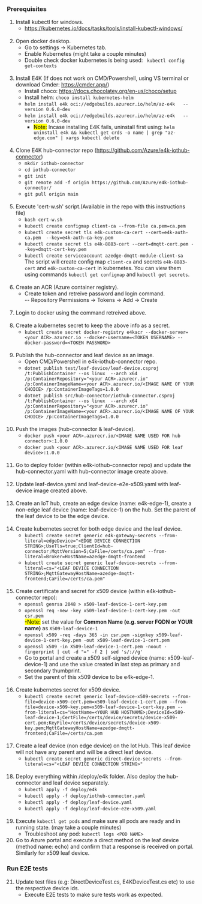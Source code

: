 ### Prerequisites

1. Install kubectl for windows.
    - https://kubernetes.io/docs/tasks/tools/install-kubectl-windows/
<br/><br>
2. Open docker desktop.
    - Go to settings -> Kubernetes tab.
    - Enable Kubernetes (might take a couple minutes)
    - Double check docker kubernetes is being used: ` kubectl config get-contexts`
<br/><br>    
3. Install E4K (If does not work on CMD/Powershell, using VS terminal or download Cmder: https://cmder.app/)
    - Install choco: https://docs.chocolatey.org/en-us/choco/setup
    - Install helm: `choco install kubernetes-helm`
    - `helm install e4k oci://edgebuilds.azurecr.io/helm/az-e4k   --version 0.6.0-dev`
    - `helm install e4k oci://edgebuilds.azurecr.io/helm/az-e4k   --version 0.6.0-dev`
        - <mark>Note:</mark> Incase installing E4K fails, uninstall first using: `helm uninstall e4k && kubectl get crds -o name | grep "az-edge.com" | xargs kubectl delete`
<br/><br>
4. Clone E4K hub-connector repo (https://github.com/Azure/e4k-iothub-connector)
    - `mkdir iothub-connector`
    - `cd iothub-connector`
    - `git init`
    - `git remote add -f origin https://github.com/Azure/e4k-iothub-connector/`
    - `git pull origin main`
<br/><br>
5. Execute 'cert-w.sh' script.(Available in the repo with this instructions file) 
    - `bash cert-w.sh`
    - `kubectl create configmap client-ca --from-file ca.pem=ca.pem`
    - `kubectl create secret tls e4k-custom-ca-cert --cert=e4k-auth-ca.pem  --key=e4k-auth-ca-key.pem`
    - `kubectl create secret tls e4k-8883-cert --cert=dmqtt-cert.pem --key=dmqtt-cert-key.pem`
    - `kubectl create serviceaccount azedge-dmqtt-module-client-sa`\
    The script will create config map `client-ca` and secrets `e4k-8883-cert` and `e4k-custom-ca-cert` in kubernetes. You can view them using commands `kubectl get configmap` and `kubectl get secrets`.
<br/><br>
6. Create an ACR (Azure container registry). 
    - Create token and retreive password and login command.\
    --  Repository Permissions -> Tokens -> Add -> Create
<br/><br>
7. Login to docker using the command retreived above.
<br/><br>
8. Create a kubernetes secret to keep the above info as a secret.
    - `kubectl create secret docker-registry e4kacr --docker-server=<your ACR>.azurecr.io --docker-username=<TOKEN USERNAME> --docker-password=<TOKEN PASSWORD>`
<br/><br>
9. Publish the hub-connector and leaf device as an image.
    - Open CMD/Powershell in e4k-iothub-connector repo.
    - `dotnet publish test/leaf-device/leaf-device.csproj /t:PublishContainer --os linux  --arch x64 /p:ContainerRepository="<your ACR>.azurecr.io" /p:ContainerImageName=<your ACR>.azurecr.io/<IMAGE NAME OF YOUR CHOICE> /p:ContainerImageTags=1.0.0`
    - `dotnet publish src/hub-connector/iothub-connector.csproj /t:PublishContainer --os linux  --arch x64 /p:ContainerRepository="<your ACR>.azurecr.io" /p:ContainerImageName=<your ACR>.azurecr.io/<IMAGE NAME OF YOUR CHOICE> /p:ContainerImageTags=1.0.0`
<br/><br>
10. Push the images (hub-connector & leaf-device).
    - `docker push <your ACR>.azurecr.io/<IMAGE NAME USED FOR hub connector>:1.0.0`
    - `docker push <your ACR>.azurecr.io/<IMAGE NAME USED FOR leaf device>:1.0.0`
<br/><br>
11. Go to deploy folder (within e4k-iothub-connector repo) and update the hub-connector.yaml with hub-connector image create above.
<br/><br>
12. Update leaf-device.yaml and leaf-device-e2e-x509.yaml with leaf-device image created above.
<br/><br>
13. Create an IoT hub, create an edge device (name: e4k-edge-1), create a non-edge leaf device (name: leaf-device-1) on the hub. Set the parent of the leaf device to be the edge device.
<br/><br>
14. Create kubernetes secret for both edge device and the leaf device.
    - `kubectl create secret generic e4k-gateway-secrets --from-literal=edgeDevice="<EDGE DEVICE CONNECTION STRING>;UseTls=true;ClientId=hub-connector;MqttVersion=5;CaFile=/certs/ca.pem" --from-literal=Broker=HostName=azedge-dmqtt-frontend`
    - `kubectl create secret generic leaf-device-secrets --from-literal=cs="<LEAF DEVICE CONNECTION STRING>;MqttGatewayHostName=azedge-dmqtt-frontend;CaFile=/certs/ca.pem"`
<br/><br>
15. Create certificate and secret for x509 device (within e4k-iothub-connector repo):
    - `openssl genrsa 2048 > x509-leaf-device-1-cert-key.pem`
    - `openssl req -new -key x509-leaf-device-1-cert-key.pem -out csr.pem`  
        <mark>-Note:</mark> set the value for __Common Name (e.g. server FQDN or YOUR name)__ as `X509-leaf-device-1`
    - `openssl x509 -req -days 365 -in csr.pem -signkey x509-leaf-device-1-cert-key.pem -out x509-leaf-device-1-cert.pem`
    - `openssl x509 -in X509-leaf-device-1-cert.pem -noout -fingerprint | cut -d "=" -f 2 | sed 's/://g'`
    - Go to portal and create a x509 self-signed device (name: x509-leaf-device-1) and use the value created in last step as primary and secondary thumbprint.
    - Set the parent of this x509 device to be e4k-edge-1.
<br/><br>
16. Create kubernetes secret for x509 device.
    - `kubectl create secret generic leaf-device-x509-secrets --from-file=device-x509-cert.pem=x509-leaf-device-1-cert.pem --from-file=device-x509-key.pem=x509-leaf-device-1-cert-key.pem --from-literal=cs="HostName=<YOUR HUB HOSTNAME>;DeviceId=x509-leaf-device-1;CertFile=/certs/device/secrets/device-x509-cert.pem;KeyFile=/certs/device/secrets/device-x509-key.pem;MqttGatewayHostName=azedge-dmqtt-frontend;CaFile=/certs/ca.pem`
<br/><br>
17. Create a leaf device (non edge device) on the Iot Hub. This leaf device will not have any parent and will be a direct leaf device.
    - `kubectl create secret generic direct-device-secrets --from-literal=cs="<LEAF DEVICE CONNECTION STRING>"`
<br/><br>
18. Deploy everything within /deploy/e4k folder. Also deploy the hub-connector and leaf device separately.
    - `kubectl apply -f deploy/e4k`
    - `kubectl apply -f deploy/iothub-connector.yaml`
    - `kubectl apply -f deploy/leaf-device.yaml`
    - `kubectl apply -f deploy/leaf-device-e2e-x509.yaml`
<br/><br>
19. Execute `kubectl get pods` and make sure all pods are ready and in running state. (may take a couple minutes)
    - Troubleshoot any pod: `kubectl logs <POD NAME>`
20. Go to Azure portal and execute a direct method on the leaf device (method name: echo) and confirm that a response is received on portal. Similarly for x509 leaf device.

### Run E2E tests

21. Update test files (e.g: DirectDeviceTest.cs, E4KDeviceTest.cs etc) to use the respective device ids.
    - Execute E2E tests to make sure tests work as expected.
